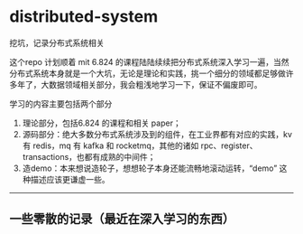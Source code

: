 # distributed-system
挖坑，记录分布式系统相关

这个repo 计划顺着 mit 6.824 的课程陆陆续续把分布式系统深入学习一遍，当然分布式系统本身就是一个大坑，无论是理论和实践，挑一个细分的领域都足够做许多年了，大数据领域相关部分，我会粗浅地学习一下，保证不偏废即可。

学习的内容主要包括两个部分
1. 理论部分，包括6.824 的课程和相关 paper；
2. 源码部分：绝大多数分布式系统涉及到的组件，在工业界都有对应的实践，kv 有 redis，mq 有 kafka 和 rocketmq，其他的诸如 rpc、register、transactions，也都有成熟的中间件；
3. 造demo：本来想说造轮子，想想轮子本身还能流畅地滚动运转，“demo” 这种描述应该更谦虚一些。

-----------------------
## 一些零散的记录（最近在深入学习的东西）
### 



